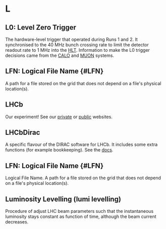 # L

## L0: Level Zero Trigger

The hardware-level trigger that operated during Runs 1 and 2.
It synchronised to the 40 MHz bunch crossing rate to limit the detector readout rate to 1 MHz into the [HLT](h.md#HLT).
Information to make the L0 trigger decisions came from the [CALO](c.md#CALO) and [MUON](m.md#MUON) systems.

## LFN: Logical File Name {#LFN}

A path for a file stored on the grid that does not depend on a file's physical location(s).

## LHCb

Our experiment!
See our [private](http://lhcb.web.cern.ch/lhcb/) or [public](http://lhcb-public.web.cern.ch/lhcb-public/) websites.

## LHCbDirac

A specific flavour of the DIRAC software for LHCb. It includes some extra functions (for example bookkeeping). See the [docs](https://lhcb-dirac.readthedocs.io/en/latest/).

## LFN: Logical File Name {#LFN}

Logical File Name. A path for a file stored on the grid that does not depend on a file's physical location(s).

## Luminosity Levelling (lumi levelling)

Procedure of adjust LHC beam parameters such that the instantaneous luminosity stays constant as function of time, although the beam current decreases.
